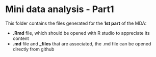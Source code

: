 # Mini data analysis - Part1

This folder contains the files generated for the **1st part** of the MDA:

* **.Rmd** file, which should be opened with R studio to appreciate its content
* **.md** file and **_files** that are associated, the .md file can be opened directly from github